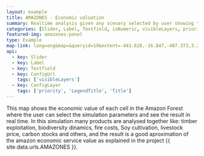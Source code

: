 ```yaml
---
layout: example
title: AMAZONES - Economic valuation
summary: Realtime analysis given any scenary selected by user showing the forest value.
categories: [Slider, Label, Textfield, isNumeric, visibleLayers, priority, LegendTitle, Title]
featured-img: amazones-panel
type: Example
map-link: lang=eng&map=&queryid=19&extent=-443.628,-16.847,-407.373,3.294&tools=helpintro,layerchooser,zoomextent,customzoom,getfeature,hovershowlegend&options=scale,startopened,hidestylechooser,enablequeries,capabilities&visiblelayers=-1
api: 
  - key: Slider
  - key: Label
  - key: Textfield
  - key: ConfigUrl
    tags: ['visibleLayers']
  - key: ConfigLayer
    tags: ['priority', 'LegendTitle', 'Title']
---
```

This map shows the economic value of each cell in the Amazon Forest where the user can select the simulation parameters and see the result in real time. In this simulation many products are analysed together like: timber exploitation, biodiversity dinamics, fire costs, Soy cultivation, livestock price, carbon stocks and others, and the result is a good aproximation of the amazon economic service value as explained in the project {{ site.data.urls.AMAZONES }}.
